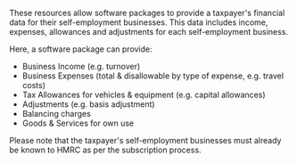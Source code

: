 These resources allow software packages to provide a taxpayer's financial data for their self-employment businesses. 
This data includes income, expenses, allowances and adjustments for each self-employment business.

Here, a software package can provide:

* Business Income (e.g. turnover)
* Business Expenses (total & disallowable by type of expense, e.g. travel costs)
* Tax Allowances for vehicles & equipment (e.g. capital allowances)
* Adjustments (e.g. basis adjustment)
* Balancing charges
* Goods & Services for own use

Please note that the taxpayer's self-employment businesses must already be known to HMRC as per the subscription process.